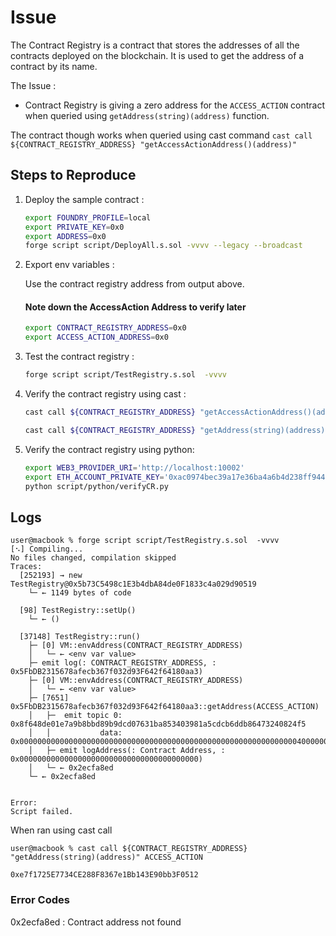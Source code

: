 # Issue

The Contract Registry is a contract that stores the addresses of all the contracts deployed on the blockchain. It is used to get the address of a contract by its name. 

The Issue :
 - Contract Registry is giving a zero address for the `ACCESS_ACTION` contract when queried using `getAddress(string)(address)` function.

 The contract though works when queried using cast command `cast call ${CONTRACT_REGISTRY_ADDRESS} "getAccessActionAddress()(address)"`
 
## Steps to Reproduce

1. Deploy the sample contract : 

    ```bash
    export FOUNDRY_PROFILE=local
    export PRIVATE_KEY=0x0
    export ADDRESS=0x0
    forge script script/DeployAll.s.sol -vvvv --legacy --broadcast
    ```

2. Export env variables : 

    Use the contract registry address from output above. 
    #### Note down the AccessAction Address to verify later
    ```bash
    export CONTRACT_REGISTRY_ADDRESS=0x0
    export ACCESS_ACTION_ADDRESS=0x0
    ```

3. Test the contract registry :
    ```bash
    forge script script/TestRegistry.s.sol  -vvvv
    ```

4. Verify the contract registry using cast :

    ```bash
    cast call ${CONTRACT_REGISTRY_ADDRESS} "getAccessActionAddress()(address)"

    cast call ${CONTRACT_REGISTRY_ADDRESS} "getAddress(string)(address)" ACCESS_ACTION 
    ```
5. Verify the contract registry using python:

    ```bash
    export WEB3_PROVIDER_URI='http://localhost:10002'
    export ETH_ACCOUNT_PRIVATE_KEY='0xac0974bec39a17e36ba4a6b4d238ff944bacb478cbed5efcae784d7bf4f2ff80'
    python script/python/verifyCR.py
    ```

## Logs 

```
user@macbook % forge script script/TestRegistry.s.sol  -vvvv
[⠢] Compiling...
No files changed, compilation skipped
Traces:
  [252193] → new TestRegistry@0x5b73C5498c1E3b4dbA84de0F1833c4a029d90519
    └─ ← 1149 bytes of code

  [98] TestRegistry::setUp()
    └─ ← ()

  [37148] TestRegistry::run()
    ├─ [0] VM::envAddress(CONTRACT_REGISTRY_ADDRESS)
    │   └─ ← <env var value>
    ├─ emit log(: CONTRACT_REGISTRY_ADDRESS, : 0x5FbDB2315678afecb367f032d93F642f64180aa3)
    ├─ [0] VM::envAddress(CONTRACT_REGISTRY_ADDRESS)
    │   └─ ← <env var value>
    ├─ [7651] 0x5FbDB2315678afecb367f032d93F642f64180aa3::getAddress(ACCESS_ACTION)
    │   ├─  emit topic 0: 0x8f648de01e7a9b8bbd89b9dcd07631ba853403981a5cdcb6ddb86473240824f5
    │   │           data: 0x00000000000000000000000000000000000000000000000000000000000000400000000000000000000000000000000000000000000000000000000000000080000000000000000000000000000000000000000000000000000000000000000d436f6e7472616374204e616d6500000000000000000000000000000000000000000000000000000000000000000000000000000000000000000000000000000d4143434553535f414354494f4e00000000000000000000000000000000000000
    │   ├─ emit logAddress(: Contract Address, : 0x0000000000000000000000000000000000000000)
    │   └─ ← 0x2ecfa8ed
    └─ ← 0x2ecfa8ed


Error:
Script failed.
```

When ran using cast call

```
user@macbook % cast call ${CONTRACT_REGISTRY_ADDRESS} "getAddress(string)(address)" ACCESS_ACTION

0xe7f1725E7734CE288F8367e1Bb143E90bb3F0512
```

### Error Codes

0x2ecfa8ed : Contract address not found